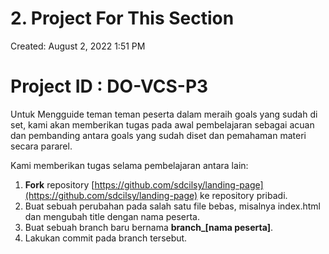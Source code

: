 # 2. Project For This Section

Created: August 2, 2022 1:51 PM

# Project ID : DO-VCS-P3

Untuk Mengguide teman teman peserta dalam meraih goals yang sudah di set, kami akan memberikan tugas pada awal pembelajaran sebagai acuan dan pembanding antara goals yang sudah diset dan pemahaman materi secara pararel.

Kami memberikan tugas selama pembelajaran antara lain:

1. **Fork** repository [https://github.com/sdcilsy/landing-page](https://github.com/sdcilsy/landing-page) ke repository pribadi.
2. Buat sebuah perubahan pada salah satu file bebas, misalnya index.html dan mengubah title dengan nama peserta.
3. Buat sebuah branch baru bernama **branch_[nama peserta]**.
4. Lakukan commit pada branch tersebut.